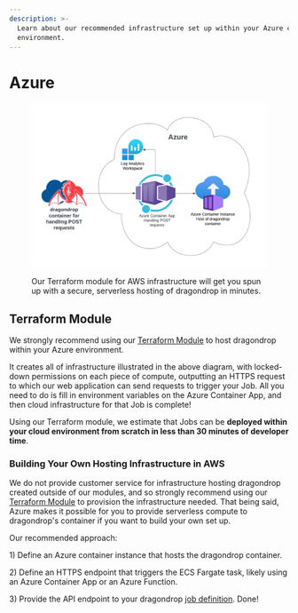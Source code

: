 ```yaml
---
description: >-
  Learn about our recommended infrastructure set up within your Azure cloud
  environment.
---
```


# Azure

<figure><img src="../../.gitbook/assets/2023-06-14-azure-module (1).png" alt=""><figcaption><p>Our Terraform module for AWS infrastructure will get you spun up with a secure, serverless hosting of dragondrop in minutes.</p></figcaption></figure>

## Terraform Module

We strongly recommend using our [Terraform Module](https://registry.terraform.io/modules/dragondrop-cloud/dragondrop-compute/azurerm/latest) to host dragondrop within your Azure environment.

It creates all of infrastructure illustrated in the above diagram, with locked-down permissions on each piece of compute, outputting an HTTPS request to which our web application can send requests to trigger your Job. All you need to do is fill in environment variables on the Azure Container App, and then cloud infrastructure for that Job is complete!

Using our Terraform module, we estimate that Jobs can be **deployed within your cloud environment from scratch in less than 30 minutes of developer time**.

### Building Your Own Hosting Infrastructure in AWS

We do not provide customer service for infrastructure hosting dragondrop created outside of our modules, and so strongly recommend using our [Terraform Module](https://registry.terraform.io/modules/dragondrop-cloud/dragondrop-compute/aws/latest) to provision the infrastructure needed. That being said, Azure makes it possible for you to provide serverless compute to dragondrop's container if you want to build your own set up.&#x20;

Our recommended approach:

1\) Define an Azure container instance that hosts the dragondrop container.

2\) Define an HTTPS endpoint that triggers the ECS Fargate task, likely using an Azure Container App or an Azure Function.

3\) Provide the API endpoint to your dragondrop [job definition](../../getting-started/jobs/creating-a-job.md). Done!
